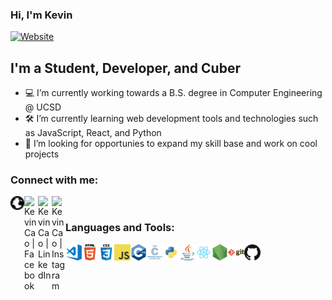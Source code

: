 ### Hi, I'm Kevin

[![Website](https://img.shields.io/website?label=kevinc0229.github.io&style=for-the-badge&url=https%3A%2F%2Fcodestackr.com)](https://kevinc0229.github.io/)

## I'm a Student, Developer, and Cuber

- 💻 I’m currently working towards a B.S. degree in Computer Engineering @ UCSD
- 🛠 I’m currently learning web development tools and technologies such as JavaScript, React, and Python
- 🔎 I’m looking for opportunies to expand my skill base and work on cool projects

### Connect with me:

[<img align="left" alt="kevinc0229.github.io" width="22px" src="https://raw.githubusercontent.com/iconic/open-iconic/master/svg/globe.svg" />][website]
[<img align="left" alt="Kevin Cao | Facebook" width="22px" src="https://cdn.jsdelivr.net/npm/simple-icons@v3/icons/facebook.svg" fill="#1877F2"/>][facebook]
[<img align="left" alt="Kevin Cao | LinkedIn" width="22px" src="https://cdn.jsdelivr.net/npm/simple-icons@v3/icons/linkedin.svg" fill="#0077B5"/>][linkedin]
[<img align="left" alt="Kevin Cao | Instagram" width="22px" src="https://cdn.jsdelivr.net/npm/simple-icons@v3/icons/instagram.svg" fill="#E4405F"/>][instagram]

<br />

### Languages and Tools:

<img align="left" alt="Visual Studio Code" width="26px" src="https://raw.githubusercontent.com/github/explore/80688e429a7d4ef2fca1e82350fe8e3517d3494d/topics/visual-studio-code/visual-studio-code.png" />
<img align="left" alt="HTML5" width="26px" src="https://raw.githubusercontent.com/github/explore/80688e429a7d4ef2fca1e82350fe8e3517d3494d/topics/html/html.png" />
<img align="left" alt="CSS3" width="26px" src="https://raw.githubusercontent.com/github/explore/80688e429a7d4ef2fca1e82350fe8e3517d3494d/topics/css/css.png" />
<img align="left" alt="JavaScript" width="26px" src="https://raw.githubusercontent.com/github/explore/80688e429a7d4ef2fca1e82350fe8e3517d3494d/topics/javascript/javascript.png" />
<img align="left" alt="C++" width="26px" src="https://raw.githubusercontent.com/github/explore/80688e429a7d4ef2fca1e82350fe8e3517d3494d/topics/cpp/cpp.png" />
<img align="left" alt="C" width="26px" src="https://raw.githubusercontent.com/github/explore/80688e429a7d4ef2fca1e82350fe8e3517d3494d/topics/c/c.png" />
<img align="left" alt="Python" width="26px" src="https://raw.githubusercontent.com/github/explore/80688e429a7d4ef2fca1e82350fe8e3517d3494d/topics/python/python.png" />
<img align="left" alt="Java" width="26px" src="https://raw.githubusercontent.com/github/explore/80688e429a7d4ef2fca1e82350fe8e3517d3494d/topics/java/java.png" />
<img align="left" alt="React" width="26px" src="https://raw.githubusercontent.com/github/explore/80688e429a7d4ef2fca1e82350fe8e3517d3494d/topics/react/react.png" />
<img align="left" alt="Node.js" width="26px" src="https://raw.githubusercontent.com/github/explore/80688e429a7d4ef2fca1e82350fe8e3517d3494d/topics/nodejs/nodejs.png" />
<img align="left" alt="Git" width="26px" src="https://raw.githubusercontent.com/github/explore/80688e429a7d4ef2fca1e82350fe8e3517d3494d/topics/git/git.png" />
<img align="left" alt="GitHub" width="26px" src="https://raw.githubusercontent.com/github/explore/78df643247d429f6cc873026c0622819ad797942/topics/github/github.png" />

<br />
<br />

[website]: https://kevinc0229.github.io/
[instagram]: https://www.instagram.com/kevinc0229/
[facebook]: https://www.facebook.com/profile.php?id=100007197394733
[linkedin]: https://www.linkedin.com/in/kevinc0229/
